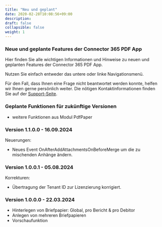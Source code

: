 ```yaml
---
title: "Neu und geplant"
date: 2020-02-28T10:08:56+09:00
description: 
draft: false
collapsible: false
weight: 1
---
```

### Neue und geplante Features der Connector 365 PDF App

Hier finden Sie alle wichtigen Informationen und Hinweise zu neuen und geplanten Features der Connector 365 PDF App.

Nutzen Sie einfach entweder das untere oder linke Navigationsmenü.

Für den Fall, dass Ihnen eine Frage nicht beantwortet werden konnte, helfen wir Ihnen gerne persönlich weiter. Die nötigen Kontaktinformationen finden Sie auf der [Support-Seite](de-de/apps/help-and-support/).

### Geplante Funktionen für zukünftige Versionen
- weitere Funktionen aus Modul PdfPaper

### Version 1.1.0.0 - 16.09.2024
Neuerungen:
- Neues Event OnAfterAddAttachmentsOnBeforeMerge um die zu mischenden Anhänge ändern.

### Version 1.0.0.1 - 05.08.2024
Korrekturen:
- Übertragung der Tenant ID zur Lizenzierung korrigiert.

### Version 1.0.0.0 - 22.03.2024
- Hinterlegen von Briefpapier: Global, pro Bericht & pro Debitor
- Anlegen von mehreren Briefpapieren
- Vorschaufunktion
